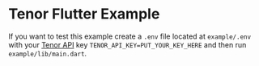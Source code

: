 # Tenor Flutter Example

If you want to test this example create a `.env` file located at `example/.env` with your [Tenor API](https://developers.google.com/tenor/guides/quickstart) key `TENOR_API_KEY=PUT_YOUR_KEY_HERE` and then run `example/lib/main.dart`.
